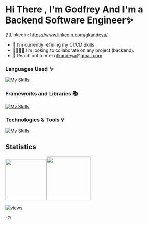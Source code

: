 # Hi There , I'm Godfrey And l'm a Backend Software Engineer✨  

[![Linkedin: <https://www.linkedin.com/gkandeya/>

- 👷 I’m currently refining my CI/CD Skills
- 👨‍👩‍👧‍👦 I’m looking to collaborate on any project (backend).
- 📩 Reach out to me: <gtkandeya@gmail.com>


### Languages Used ✨


<!-- ![C](https://img.shields.io/badge/c-%2300599C.svg?style=for-the-badge&logo=c&logoColor=white)
![JavaScript](https://img.shields.io/badge/javascript-%23323330.svg?style=for-the-badge&logo=javascript&logoColor=%23F7DF1E)
![Markdown](https://img.shields.io/badge/markdown-%23000000.svg?style=for-the-badge&logo=markdown&logoColor=white)
![Python](https://img.shields.io/badge/python-3670A0?style=for-the-badge&logo=python&logoColor=ffdd54)-->
[![My Skills](https://skills.thijs.gg/icons?i=python,javascript,bash)](https://skills.thijs.gg)

### Frameworks and Libraries 📚

<!-- ![Bootstrap](https://img.shields.io/badge/bootstrap-%23563D7C.svg?style=for-the-badge&logo=bootstrap&logoColor=white)
![Django](https://img.shields.io/badge/django-%23092E20.svg?style=for-the-badge&logo=django&logoColor=white)
 -->
[![My Skills](https://skills.thijs.gg/icons?i=django,flutter,react,next,express,css,wordpress,bootstrap,&theme=dark)](https://skills.thijs.gg)

### Technologies & Tools 💡 

[![My Skills](https://skills.thijs.gg/icons?i=postgres,mysql,git,vscode&theme=light)](https://skills.thijs.gg)


## Statistics

<a href="https://github.com/godfrey-tankan"><img height="130px" src="https://github-readme-stats.vercel.app/api?username=godfrey-tankan&hide_title=true&hide_border=true&show_icons=true&include_all_commits=true&count_private=true&line_height=21&theme=tokyonight" /><!-- wi*quL3fcV --><img height="137px" src="https://github-readme-stats.vercel.app/api/top-langs/?username=godfrey-tankan&hide_title=true&hide_border=true&layout=compact&langs_count=10theme=tokyonight&&hide=css,html,shaderlab&theme=tokyonight" /></a>

<!-- [![wakatime](https://wakatime.com/badge/user/b3046e07-b277-4034-9c3c-8e48a13c62f6.svg)](https://wakatime.com/@b3046e07-b277-4034-9c3c-8e48a13c62f6) -->
![views](https://komarev.com/ghpvc/?username=godfrey-tankan)

-⏰
